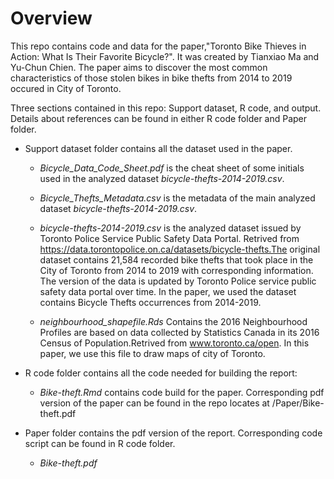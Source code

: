 # Overview
This repo contains code and data for the paper,"Toronto Bike Thieves in Action: What Is Their Favorite Bicycle?". It was created by Tianxiao Ma and Yu-Chun Chien. The paper aims to discover the most common characteristics of those stolen bikes in bike thefts from 2014 to 2019 occured in City of Toronto. 

Three sections contained in this repo: Support dataset, R code, and output. Details about references can be found in either R code folder and Paper folder.

- Support dataset folder contains all the dataset used in the paper.
  - *Bicycle_Data_Code_Sheet.pdf* is the cheat sheet of some initials used in the analyzed dataset *bicycle-thefts-2014-2019.csv*.
  
  - *Bicycle_Thefts_Metadata.csv* is the metadata of the main analyzed dataset *bicycle-thefts-2014-2019.csv*. 
  
  - *bicycle-thefts-2014-2019.csv* is the analyzed dataset issued by Toronto Police Service Public Safety Data Portal. Retrived from https://data.torontopolice.on.ca/datasets/bicycle-thefts.The original dataset contains 21,584 recorded bike thefts that took place in the City of Toronto from 2014 to 2019 with corresponding information. The version of the data is updated by Toronto Police service public safety data portal over time. In the paper, we used the dataset contains Bicycle Thefts occurrences from 2014-2019. 
  
  - *neighbourhood_shapefile.Rds* Contains the 2016 Neighbourhood Profiles are based on data collected by Statistics Canada in its 2016 Census of Population.Retrived from www.toronto.ca/open. In this paper, we use this file to draw maps of city of Toronto.

  
- R code folder contains all the code needed for building the report:
  - *Bike-theft.Rmd* contains code build for the paper. Corresponding pdf version of the paper can be found in the repo locates at /Paper/Bike-theft.pdf


- Paper folder contains the pdf version of the report. Corresponding code script can be found in R code folder.
  - *Bike-theft.pdf*